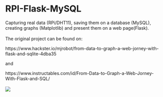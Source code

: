 # RPI-Flask-MySQL
Capturing real data (RPi/DHT11), saving them on a database (MySQL), creating graphs (Matplotlib) and present them on a web page(Flask). 
<br>
<br>
The original project can be found on:
<p>
https://www.hackster.io/mjrobot/from-data-to-graph-a-web-jorney-with-flask-and-sqlite-4dba35
  </p>
<p>
and
</p>
https://www.instructables.com/id/From-Data-to-Graph-a-Web-Jorney-With-Flask-and-SQL/
<br>
<br>
<img src="https://github.com/Mjrovai/RPI-Flask-SQLite/blob/master/diagBlocos.png?raw=true">
